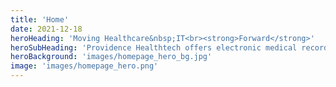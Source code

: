 ```yaml
---
title: 'Home'
date: 2021-12-18
heroHeading: 'Moving Healthcare&nbsp;IT<br><strong>Forward</strong>'
heroSubHeading: 'Providence Healthtech offers electronic medical records solutions for your practice; dedicated to providing a web-based EMR solution that integrates into your workflow, allowing you to do what you do best: care for your patients.'
heroBackground: 'images/homepage_hero_bg.jpg'
image: 'images/homepage_hero.png'
---
```

